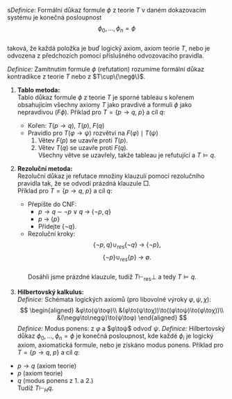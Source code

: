 s*Definice:* Formální důkaz formule $ϕ$ z teorie $T$ v daném dokazovacím systému je konečná posloupnost  
$$
ϕ_0,\dots,ϕ_n = ϕ
$$  
taková, že každá položka je buď logický axiom, axiom teorie $T$, nebo je odvozena z předchozích pomocí příslušného odvozovacího pravidla.

*Definice:* Zamítnutím formule $ϕ$ (refutation) rozumíme formální důkaz kontradikce z teorie $T$ nebo z $T\cup\{\negϕ\}$.

1. **Tablo metoda:**  
Tablo důkaz formule $ϕ$ z teorie $T$ je sporné tableau s kořenem obsahujícím všechny axiomy $T$ jako pravdivé a formuli $ϕ$ jako nepravdivou ($Fϕ$). 
Příklad pro $T=\{p\to q,\;p\}$ a cíl $q$:  
   - Kořen: $T(p\to q),\;T(p),\;F(q)$  
   - Pravidlo pro $T(φ→ψ)$ rozvětví na $F(φ)\mid T(ψ)$  
     1. Větev $F(p)$ se uzavře proti $T(p)$.  
     2. Větev $T(q)$ se uzavře proti $F(q)$.  
Všechny větve se uzavřely, takže tableau je refutující a $T\models q$. 

2. **Rezoluční metoda:**  
Rezoluční důkaz je refutace množiny klauzulí pomocí rezolučního pravidla tak, že se odvodí prázdná klauzule $\Box$.  
Příklad pro $T=\{p\to q,\;p\}$ a cíl $q$:  
   - Přepište do CNF:  
      - $p\to q\;\sim\;\neg p\lor q\;\to\;\{\neg p,q\}$  
      - $p\;\to\;\{p\}$  
      - Přidejte $\{\neg q\}$.  
   - Rezoluční kroky:  
$$
\{\neg p,q\} \cup_{res}\{\neg q\}\;\to\;\{\neg p\},
$$
$$
\{\neg p\}\cup_{res}\{p\}\;\to\;\emptyset.
$$  
Dosáhli jsme prázdné klauzule, tudíž $T\vdash_\text{res}\bot$ a tedy $T\models q$. 
2. **Hilbertovský kalkulus:**  
*Definice:* Schémata logických axiomů (pro libovolné výroky $φ,ψ,χ$):  
$$
   \begin{aligned}
   &φ\to(ψ\toφ)\\
   &(φ\to(ψ\toχ))\to((φ\toψ)\to(φ\toχ))\\
   &(\negφ\to\negψ)\to(ψ\toφ)
   \end{aligned}
$$
*Definice:* Modus ponens: z $φ$ a $φ\toψ$ odvoď $ψ$. 
*Definice:* Hilbertovský důkaz $ϕ_0,\dots,ϕ_n=ϕ$ je konečná posloupnost, kde každé $ϕ_i$ je logický axiom, axiomatická formule, nebo je získáno modus ponens.
Příklad pro $T=\{p\to q,\;p\}$ a cíl $q$:  
- $p\to q$ (axiom teorie)  
- $p$       (axiom teorie)  
- $q$       (modus ponens z 1. a 2.)  
Tudíž $T\vdash_H q$.
